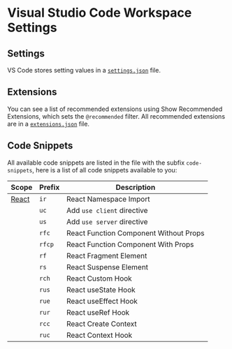 # Visual Studio Code Workspace Settings

## Settings

VS Code stores setting values in a [`settings.json`](./settings.json) file.

## Extensions

You can see a list of recommended extensions using Show Recommended Extensions, which sets the `@recommended` filter. All recommended extensions are in a [`extensions.json`](./extensions.json) file.

## Code Snippets

All available code snippets are listed in the file with the subfix `code-snippets`, here is a list of all code snippets available to you:

| Scope                          | Prefix | Description                            |
| ------------------------------ | ------ | -------------------------------------- |
| [React](./react.code-snippets) | `ir`   | React Namespace Import                 |
|                                | `uc`   | Add `use client` directive             |
|                                | `us`   | Add `use server` directive             |
|                                | `rfc`  | React Function Component Without Props |
|                                | `rfcp` | React Function Component With Props    |
|                                | `rf`   | React Fragment Element                 |
|                                | `rs`   | React Suspense Element                 |
|                                | `rch`  | React Custom Hook                      |
|                                | `rus`  | React useState Hook                    |
|                                | `rue`  | React useEffect Hook                   |
|                                | `rur`  | React useRef Hook                      |
|                                | `rcc`  | React Create Context                   |
|                                | `ruc`  | React Context Hook                     |
